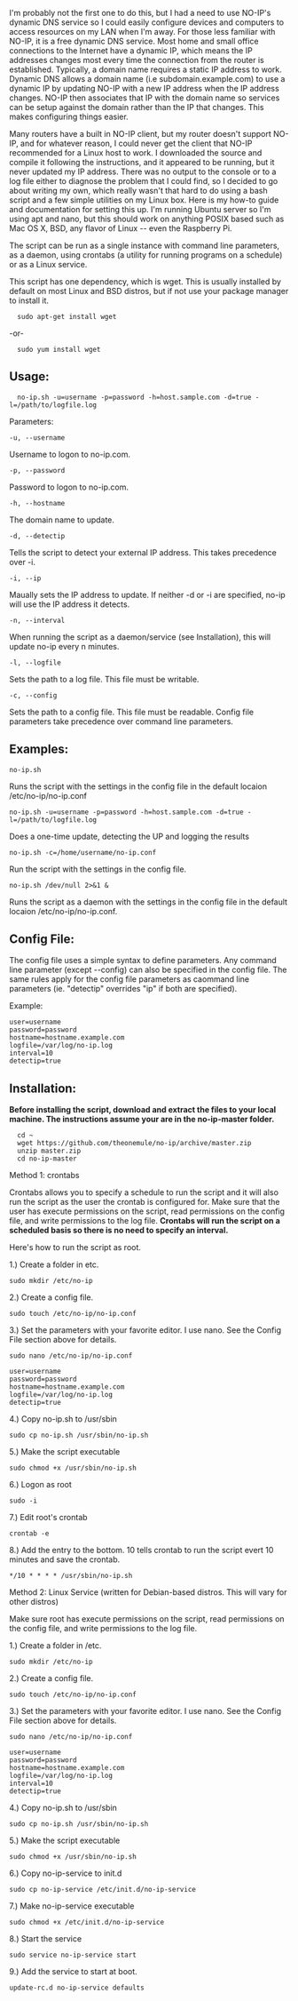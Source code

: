 I'm probably not the first one to do this, but I had a need to use NO-IP's dynamic DNS service so I could easily configure devices and computers to access resources on my LAN when I'm away. For those less familiar with NO-IP, it is a free dynamic DNS service. Most home and small office connections to the Internet have a dynamic IP, which means the IP addresses changes most every time the connection from the router is established. Typically, a domain name requires a static IP address to work. Dynamic DNS  allows  a domain name (i.e subdomain.example.com) to use a dynamic IP by updating NO-IP with a new IP address when the IP address changes. NO-IP then associates that IP with the domain name so services can be setup against the domain rather than the IP that changes. This makes configuring things easier.

Many routers have a built in NO-IP client, but my router doesn't support NO-IP, and for whatever reason, I could never get the client that NO-IP recommended for a Linux host to work. I downloaded the source and compile it following the instructions, and it appeared to be running, but it never updated my IP address. There was no output to the console or to a log file either to diagnose the problem that I could find, so I decided to go about writing my own, which really wasn't that hard to do using a bash script and a few simple utilities on my Linux box. Here is my how-to guide and documentation for setting this up. I'm running Ubuntu server so I'm using apt and nano, but this should work on anything POSIX based such as Mac OS X, BSD, any flavor of Linux -- even the Raspberry Pi.

The script can be run as a single instance with command line parameters, as a daemon, using crontabs (a utility for running programs on a schedule) or as a Linux service. 

This script has one dependency, which is wget. This is usually installed by default on most Linux and BSD distros, but if not use your package manager to install it.

      sudo apt-get install wget

-or-

      sudo yum install wget


Usage:
------

      no-ip.sh -u=username -p=password -h=host.sample.com -d=true -l=/path/to/logfile.log


Parameters:

    -u, --username 

Username to logon to no-ip.com.

    -p, --password

Password to logon to no-ip.com.

    -h, --hostname

The domain name to update.

    -d, --detectip

Tells the script to detect your external IP address. This takes precedence over -i.

    -i, --ip

Maually sets the IP address to update. If neither -d or -i are specified, no-ip will use the IP address it detects.

    -n, --interval

When running the script as a daemon/service (see Installation), this will update no-ip every n minutes.

    -l, --logfile

Sets the path to a log file. This file must be writable.

    -c, --config

Sets the path to a config file. This file must be readable. Config file parameters take precedence over command line parameters.



Examples:
---------

    no-ip.sh 

Runs the script with the settings in the config file in the default locaion /etc/no-ip/no-ip.conf

    no-ip.sh -u=username -p=password -h=host.sample.com -d=true -l=/path/to/logfile.log

Does a one-time update, detecting the UP and logging the results

    no-ip.sh -c=/home/username/no-ip.conf

Run the script with the settings in the config file.

    no-ip.sh /dev/null 2>&1 &

Runs the script as a daemon with the settings in the config file in the default locaion /etc/no-ip/no-ip.conf.

Config File:
------------

The config file uses a simple syntax to define parameters. Any command line parameter (except --config) can also be specified in the config file. The same rules apply for the config file parameters as caommand line parameters (ie. "detectip" overrides "ip" if both are specified).

Example:

    user=username 
    password=password 
    hostname=hostname.example.com
    logfile=/var/log/no-ip.log
    interval=10
    detectip=true


Installation:
-------------

**Before installing the script, download and extract the files to your local machine. The instructions assume your are in the no-ip-master folder.**

      cd ~
      wget https://github.com/theonemule/no-ip/archive/master.zip
      unzip master.zip
      cd no-ip-master
      

Method 1: crontabs

Crontabs allows you to specify a schedule to run the script and it will also run the script as the user the crontab is configured for. Make sure that the user has execute permissions on the script, read permissions on the config file, and write permissions to the log file. **Crontabs will run the script on a scheduled basis so there is no need to specify an interval.**

Here's how to run the script as root.

1.) Create a folder in etc.

    sudo mkdir /etc/no-ip

2.)  Create a config file.

    sudo touch /etc/no-ip/no-ip.conf

3.) Set the parameters with your favorite editor. I use nano.  See the Config File section above for details.
 

    sudo nano /etc/no-ip/no-ip.conf
    
    user=username 
    password=password 
    hostname=hostname.example.com
    logfile=/var/log/no-ip.log
    detectip=true

4.) Copy no-ip.sh to /usr/sbin

    sudo cp no-ip.sh /usr/sbin/no-ip.sh

5.) Make the script executable

    sudo chmod +x /usr/sbin/no-ip.sh

6.) Logon as root

    sudo -i

7.) Edit root's crontab

    crontab -e

8.) Add the entry to the bottom. 10 tells crontab to run the script evert 10 minutes and save the crontab.

    */10 * * * * /usr/sbin/no-ip.sh


Method 2: Linux Service (written for Debian-based distros. This will vary for other distros)

Make sure root has execute permissions on the script, read permissions on the config file, and write permissions to the log file. 

1.) Create a folder in /etc.

    sudo mkdir /etc/no-ip

2.) Create a config file.

    sudo touch /etc/no-ip/no-ip.conf

3.) Set the parameters with your favorite editor. I use nano.  See the Config File section above for details.

    sudo nano /etc/no-ip/no-ip.conf
    
    user=username 
    password=password 
    hostname=hostname.example.com
    logfile=/var/log/no-ip.log
    interval=10
    detectip=true

4.) Copy no-ip.sh to /usr/sbin

    sudo cp no-ip.sh /usr/sbin/no-ip.sh

5.) Make the script executable

    sudo chmod +x /usr/sbin/no-ip.sh

6.) Copy no-ip-service to init.d

    sudo cp no-ip-service /etc/init.d/no-ip-service

7.) Make no-ip-service executable

    sudo chmod +x /etc/init.d/no-ip-service

8.) Start the service

    sudo service no-ip-service start

9.) Add the service to start at boot.

    update-rc.d no-ip-service defaults



